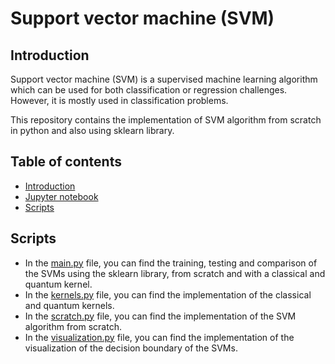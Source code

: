# Support vector machine (SVM)
## Introduction
Support vector machine (SVM) is a supervised machine learning algorithm which can be used for both classification or 
regression challenges. However,  it is mostly used in classification problems.

This repository contains the implementation of SVM algorithm from scratch in python and also using sklearn library.
## Table of contents
* [Introduction](#introduction)
* [Jupyter notebook](https://github.com/JeremieGince/Learning_SVM/blob/main/notebook.ipynb)
* [Scripts](#Scripts)

## Scripts
* In the [main.py](main.py) file, you can find the training, testing and comparison of the SVMs 
using the sklearn library, from scratch and with a classical and quantum kernel.
* In the [kernels.py](kernels.py) file, you can find the implementation of the classical and quantum kernels.
* In the [scratch.py](scratch.py) file, you can find the implementation of the SVM algorithm from scratch.
* In the [visualization.py](visualization.py) file, you can find the implementation of the visualization of the
decision boundary of the SVMs.




